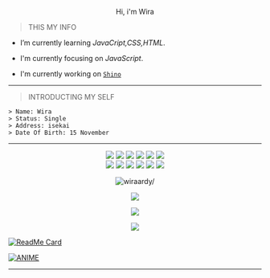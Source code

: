 <p align="center">
  <a href="https://github.com/wiraardy"><diimg src="https://cardivo.vercel.app/api?name=wiraardy&description=Heyoo,%20i%27m%20Wira&image=https://telegra.ph/file/d61e8ce28dedda5741644.jpg&backgroundColor=%23ecf0f1&instagram=dryflow.rl&github=wiraardy&pattern=leaf&colorPattern=%23eaeaea" /><a>
</p>

<p align='center'> Hi, i'm Wira</p>

> THIS MY INFO 


-  I’m currently learning *JavaCript,CSS,HTML*.

-  I'm currently focusing on *JavaScript*.

-  I'm currently working on [`Shino`](https://github.com/wiraardy/Shino) 
___

> INTRODUCTING MY SELF 
```
> Name: Wira
> Status: Single
> Address: isekai
> Date Of Birth: 15 November
```
___

<p align="center">
  <img src="https://img.shields.io/badge/-JavaScript-black?style=flat-square&logo=javascript" />
  <img src="https://img.shields.io/badge/-Node.js-black?style=flat-square&logo=Node.js" />
  <img src="https://img.shields.io/badge/-HTML5-black?style=flat-square&logo=html5&logoColor=e34f26" />
  <img src="https://img.shields.io/badge/-CSS3-black?style=flat-square&logo=css3&logoColor=1572b6" />
  <img src="https://img.shields.io/badge/-Git-black?style=flat-square&logo=git" />
  <img src="https://img.shields.io/badge/-GitHub-black?style=flat-square&logo=github" /> <br>
  <img src="https://img.shields.io/badge/-Python-black?style=flat-square&logo=python" />
  <img src="https://img.shields.io/badge/-React-black?style=flat-square&logo=react" />
  <img src="https://img.shields.io/badge/-Redux-black?style=flat-square&logo=redux" />
  <img src="https://img.shields.io/badge/-Windows-black?style=flat-square&logo=windows" />
  <img src="https://img.shields.io/badge/-VS_Code-black?style=flat-square&logo=visual-studio-code" />
  <img src="https://img.shields.io/badge/-SQLite3-black?style=flat-square&logo=sqlite" />
</p>

<p align=center> <img src=https://visitor-badge.glitch.me/badge?page_id=wiraardy alt=wiraardy/> </p>

<p align="center">
  <a href="https://github.com/wiraardy"><img src="https://github-readme-stats.vercel.app/api?username=wiraardy&&theme=maroongold&show_icons=true" /></a>
</p>

<p align="center">
  <a href="https://github.com/wiraardy"><img src="https://github-readme-streak-stats.herokuapp.com?user=wiraardy&theme=highcontrast&hide_border=false&properties=background&border=%239611C5FF" /><a>
</p>
  

<p align="center"><a href="https://github.com/wiraardy"><img src="https://github-readme-stats.vercel.app/api/top-langs/?username=wiraardy&theme=maroongold&layout=compact"></a></p> 
  
  
[![ReadMe Card](https://github-readme-stats.vercel.app/api/pin/?username=wiraardy&repo=Shino&theme=maroongold)](https://github.com/wiraardy/Shino) 
  
[![ANIME](https://coverfiles.alphacoders.com/916/91695.png)](https://youtube.com/channel/UC2leFpYrz4tPf2p3bTDWcKA)
___
